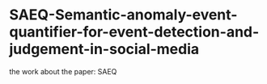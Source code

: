 # SAEQ-Semantic-anomaly-event-quantifier-for-event-detection-and-judgement-in-social-media
the work about the paper: SAEQ
